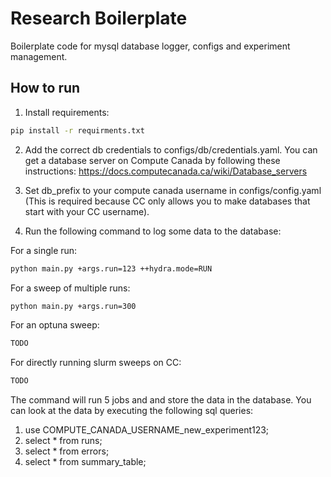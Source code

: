 # Research Boilerplate
Boilerplate code for mysql database logger, configs and experiment management.

## How to run
1. Install requirements:
``` bash
pip install -r requirments.txt
``` 

2. Add the correct db credentials to configs/db/credentials.yaml. You can get a database server on Compute Canada by following these instructions: 
https://docs.computecanada.ca/wiki/Database_servers 

3. Set db_prefix to your compute canada username in configs/config.yaml (This is required because CC only allows you to make databases that start with your CC username). 

4. Run the following command to log some data to the database: 

For a single run:
```bash
python main.py +args.run=123 ++hydra.mode=RUN
```

For a sweep of multiple runs:
```bash
python main.py +args.run=300
```

For an optuna sweep:
```bash
TODO
```

For directly running slurm sweeps on CC:
```bash
TODO
```

The command will run 5 jobs and and store the data in the database. You can look at the data by executing the following sql queries: 

1. use COMPUTE_CANADA_USERNAME_new_experiment123; 
2. select * from runs; 
3. select * from errors;
4. select * from summary_table; 
